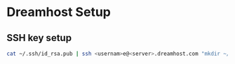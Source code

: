 Dreamhost Setup
===============

## SSH key setup
```bash
cat ~/.ssh/id_rsa.pub | ssh <usernam>e@<server>.dreamhost.com "mkdir ~/.ssh; cat >> ~/.ssh/authorized_keys"
```
